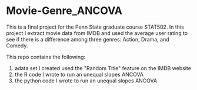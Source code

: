 # Movie-Genre_ANCOVA
This is a final project for the Penn State graduate course STAT502.  In this project I extract movie data from IMDB and used the average user rating to see if there is a difference among three genres: Action, Drama, and Comedy.

This repo contains the following:
1) adata set I created used the "Random Title" feature on the IMDB website
2) the R code I wrote to run an unequal slopes ANCOVA
3) the python code I wrote to run an unequal slopes ANCOVA
